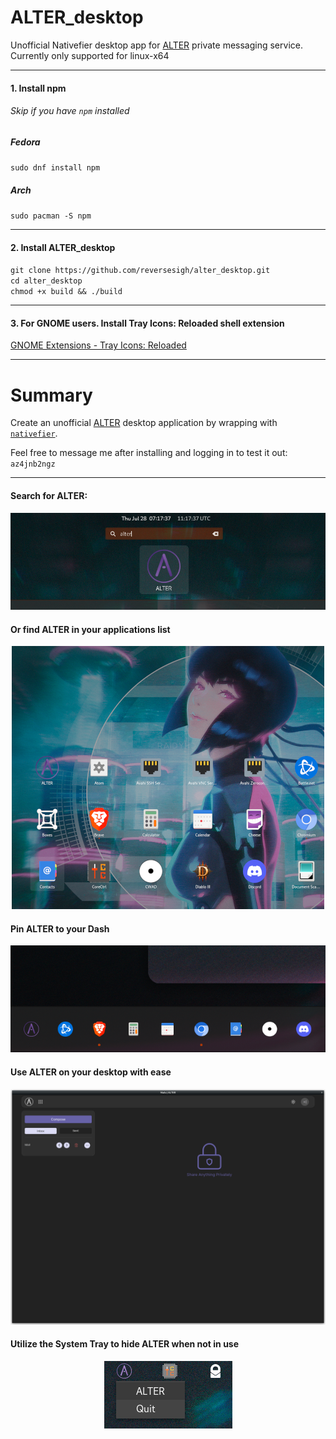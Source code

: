 # ALTER_desktop  
Unofficial Nativefier desktop app for [ALTER](https://altermail.live/) private messaging service. Currently only supported for linux-x64
____________________  
  
#### 1. Install npm 
###### Skip if you have `npm` installed  
##### Fedora  
`sudo dnf install npm`  
##### Arch
`sudo pacman -S npm`  
  
____________________  
  
 #### 2. Install ALTER_desktop
`git clone https://github.com/reversesigh/alter_desktop.git`  
`cd alter_desktop`  
`chmod +x build && ./build`  
  
____________________  
  
#### 3. For GNOME users. Install Tray Icons: Reloaded shell extension  
[GNOME Extensions - Tray Icons: Reloaded](https://extensions.gnome.org/extension/2890/tray-icons-reloaded/)  
  
____________________
  
# Summary  
Create an unofficial [ALTER](https://altermail.live/) desktop application by wrapping with [`nativefier`](https://github.com/nativefier/nativefier).  
  
Feel free to message me after installing and logging in to test it out: `az4jnb2ngz`  
    
____________________  
    
#### Search for ALTER:  
<p align="center">
<img src="resources/ALTER_shell.png">
</P>  
  
#### Or find ALTER in your applications list  
<p align="center">
<img src="resources/ALTER_applist.png">
</P>  
  
#### Pin ALTER to your Dash
<p align="center">
<img src="resources/ALTER_dash.png">
</P>  
  
#### Use ALTER on your desktop with ease
<p align="center">
<img src="resources/ALTER_desktop.png">   
</p>  
  
#### Utilize the System Tray to hide ALTER when not in use
<p align="center">
<img src="resources/ALTER_tray.png">
</P>  
